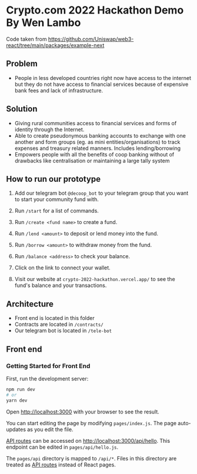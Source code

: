 # Crypto.com 2022 Hackathon Demo By Wen Lambo

Code taken from https://github.com/Uniswap/web3-react/tree/main/packages/example-next

## Problem
- People in less developed countries right now have access to the internet but they do not have access to financial services because of expensive bank fees and lack of infrastructure.

## Solution
- Giving rural communities access to financial services and forms of identity through the Internet. 
- Able to create pseudonymous banking accounts to exchange with one another and form groups (eg. as mini entities/organisations) to track expenses and treasury related manners. Includes lending/borrowing
- Empowers people with all the benefits of coop banking without of drawbacks like centralisation or maintaining a large tally system



## How to run our prototype
1. Add our telegram bot `@decoop_bot` to your telegram group that you want to start your community fund with.

2. Run `/start` for a list of commands.

3. Run `/create <fund name>` to create a fund.

4. Run `/lend <amount>` to deposit or lend money into the fund.

5. Run `/borrow <amount>` to withdraw money from the fund.

6. Run `/balance <address>` to check your balance.

7. Click on the link to connect your wallet.

8. Visit our website at `crypto-2022-hackathon.vercel.app/` to see the fund's balance and your transactions.

## Architecture

- Front end is located in this folder
- Contracts are located in `/contracts/`
- Our telegram bot is located in `/tele-bot`

## Front end

### Getting Started for Front End

First, run the development server:

```bash
npm run dev
# or
yarn dev
```

Open [http://localhost:3000](http://localhost:3000) with your browser to see the result.

You can start editing the page by modifying `pages/index.js`. The page auto-updates as you edit the file.

[API routes](https://nextjs.org/docs/api-routes/introduction) can be accessed on [http://localhost:3000/api/hello](http://localhost:3000/api/hello). This endpoint can be edited in `pages/api/hello.js`.

The `pages/api` directory is mapped to `/api/*`. Files in this directory are treated as [API routes](https://nextjs.org/docs/api-routes/introduction) instead of React pages.

